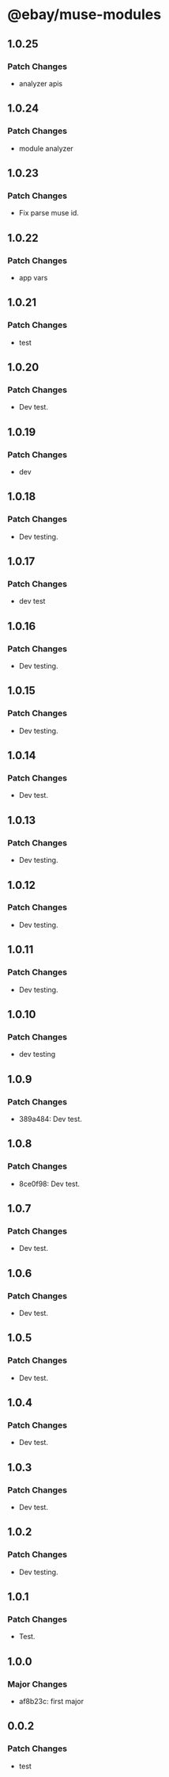 # @ebay/muse-modules

## 1.0.25

### Patch Changes

- analyzer apis

## 1.0.24

### Patch Changes

- module analyzer

## 1.0.23

### Patch Changes

- Fix parse muse id.

## 1.0.22

### Patch Changes

- app vars

## 1.0.21

### Patch Changes

- test

## 1.0.20

### Patch Changes

- Dev test.

## 1.0.19

### Patch Changes

- dev

## 1.0.18

### Patch Changes

- Dev testing.

## 1.0.17

### Patch Changes

- dev test

## 1.0.16

### Patch Changes

- Dev testing.

## 1.0.15

### Patch Changes

- Dev testing.

## 1.0.14

### Patch Changes

- Dev test.

## 1.0.13

### Patch Changes

- Dev testing.

## 1.0.12

### Patch Changes

- Dev testing.

## 1.0.11

### Patch Changes

- Dev testing.

## 1.0.10

### Patch Changes

- dev testing

## 1.0.9

### Patch Changes

- 389a484: Dev test.

## 1.0.8

### Patch Changes

- 8ce0f98: Dev test.

## 1.0.7

### Patch Changes

- Dev test.

## 1.0.6

### Patch Changes

- Dev test.

## 1.0.5

### Patch Changes

- Dev test.

## 1.0.4

### Patch Changes

- Dev test.

## 1.0.3

### Patch Changes

- Dev test.

## 1.0.2

### Patch Changes

- Dev testing.

## 1.0.1

### Patch Changes

- Test.

## 1.0.0

### Major Changes

- af8b23c: first major

## 0.0.2

### Patch Changes

- test
